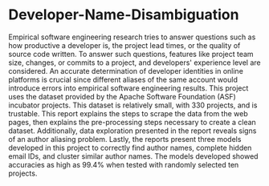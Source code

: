 # Developer-Name-Disambiguation

Empirical software engineering research tries to answer questions such as how productive a developer is, the project lead times, or the quality of source code written. To answer such questions, features like project team size, changes, or commits to a project, and developers' experience level are considered. An accurate determination of developer identities in online platforms is crucial since different aliases of the same account would introduce errors into empirical software engineering results. This project uses the dataset provided by the Apache Software Foundation (ASF) incubator projects. This dataset is relatively small, with 330 projects, and is trustable. This report explains the steps to scrape the data from the web pages, then explains the pre-processing steps necessary to create a clean dataset. Additionally, data exploration presented in the report reveals signs of an author aliasing problem. Lastly, the reports present three models developed in this project to correctly find author names, complete hidden email IDs, and cluster similar author names. The models developed showed accuracies as high as 99.4% when tested with randomly selected ten projects.
